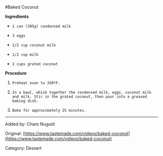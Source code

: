 #Baked Coconut

**Ingredients**

-     1 can (395g) condensed milk
-     3 eggs
-     1/2 cup coconut milk
-     1/2 cup milk
-     2 cups grated coconut

**Procedure**

1.     Preheat oven to 350ºF.
2.     In a bowl, whisk together the condensed milk, eggs, coconut milk and milk. Stir in the grated coconut, then pour into a greased baking dish.
3.     Bake for approximately 25 minutes.

-----

Added by: Charo Nuguid

Original: [https://www.tastemade.com/videos/baked-coconut](https://www.tastemade.com/videos/baked-coconut)

Category: Dessert
